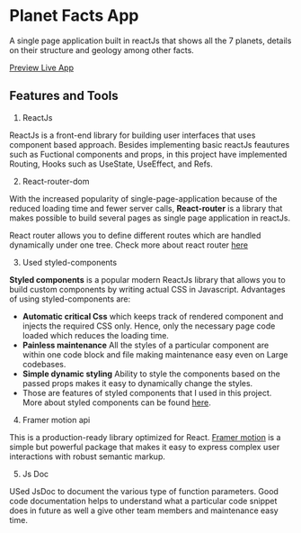 # Planet Facts App

A single page application built in reactJs that shows all the 7 planets, details on their structure and geology among other facts.

[Preview Live App](https://planetfactserica.netlify.app/)

## Features and Tools

1. ReactJs

ReactJs is a front-end library for building user interfaces that uses component based approach. Besides implementing basic reactJs feautures such as Fuctional components and props, in this project have implemented Routing, Hooks such as UseState, UseEffect, and Refs.


2. React-router-dom

With the increased popularity of single-page-application because of the reduced loading time and fewer server calls, **React-router** is a library that makes possible to build several pages  as single page application in reactJs.

React router allows you to define different routes which are handled dynamically under one tree. Check more about react router [here](https://v5.reactrouter.com/web/guides/quick-start) 

3. Used styled-components

**Styled components** is a popular modern ReactJs library that allows you to build custom components by writing actual CSS in Javascript.
Advantages of using styled-components are:

- **Automatic critical Css** which keeps track of rendered component and injects the required CSS only. Hence, only the necessary page code loaded which reduces the loading time.
- **Painless maintenance** All the styles of a particular component are within one code block and file making maintenance easy even on Large codebases.
- **Simple dynamic styling** Ability to style the components based on the passed props makes it easy to dynamically change the styles.
- Those are features of styled components that I used in this project. More about styled components can be found [here](https://styled-components.com/docs/basics#motivation).

4. Framer motion api

This is a production-ready library optimized for React. [Framer motion](https://www.framer.com/docs/introduction/) is a simple but powerful package that makes it easy to express complex user interactions with robust semantic markup.

5. Js Doc

USed JsDoc to document the various type of function parameters. Good code documentation helps to understand what a particular code snippet does in future as well a give other team members and maintenance easy time.
